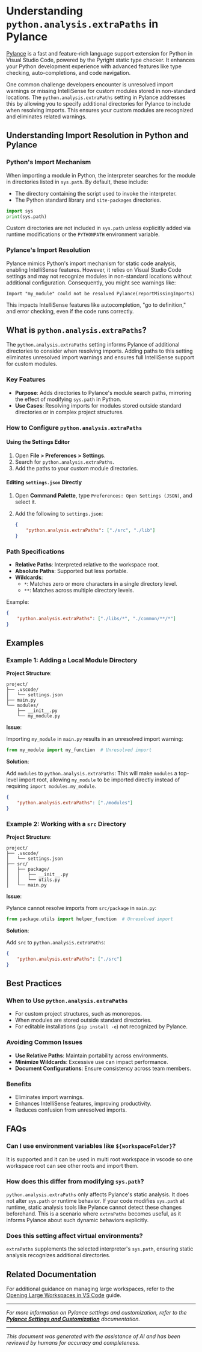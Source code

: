 # Understanding `python.analysis.extraPaths` in Pylance

[Pylance](https://marketplace.visualstudio.com/items?itemName=ms-python.vscode-pylance) is a fast and feature-rich language support extension for Python in Visual Studio Code, powered by the Pyright static type checker. It enhances your Python development experience with advanced features like type checking, auto-completions, and code navigation.

One common challenge developers encounter is unresolved import warnings or missing IntelliSense for custom modules stored in non-standard locations. The `python.analysis.extraPaths` setting in Pylance addresses this by allowing you to specify additional directories for Pylance to include when resolving imports. This ensures your custom modules are recognized and eliminates related warnings.

## Understanding Import Resolution in Python and Pylance

### Python's Import Mechanism

When importing a module in Python, the interpreter searches for the module in directories listed in `sys.path`. By default, these include:

- The directory containing the script used to invoke the interpreter.
- The Python standard library and `site-packages` directories.

```python
import sys
print(sys.path)
```

Custom directories are not included in `sys.path` unless explicitly added via runtime modifications or the `PYTHONPATH` environment variable.

### Pylance's Import Resolution

Pylance mimics Python's import mechanism for static code analysis, enabling IntelliSense features. However, it relies on Visual Studio Code settings and may not recognize modules in non-standard locations without additional configuration. Consequently, you might see warnings like:

```
Import "my_module" could not be resolved Pylance(reportMissingImports)
```

This impacts IntelliSense features like autocompletion, "go to definition," and error checking, even if the code runs correctly.

## What is `python.analysis.extraPaths`?

The `python.analysis.extraPaths` setting informs Pylance of additional directories to consider when resolving imports. Adding paths to this setting eliminates unresolved import warnings and ensures full IntelliSense support for custom modules.

### Key Features

- **Purpose**: Adds directories to Pylance's module search paths, mirroring the effect of modifying `sys.path` in Python.
- **Use Cases**: Resolving imports for modules stored outside standard directories or in complex project structures.

### How to Configure `python.analysis.extraPaths`

#### Using the Settings Editor

1. Open **File > Preferences > Settings**.
2. Search for `python.analysis.extraPaths`.
3. Add the paths to your custom module directories.

#### Editing `settings.json` Directly

1. Open **Command Palette**, type `Preferences: Open Settings (JSON)`, and select it.
2. Add the following to `settings.json`:

    ```json
    {
        "python.analysis.extraPaths": ["./src", "./lib"]
    }
    ```

### Path Specifications

- **Relative Paths**: Interpreted relative to the workspace root.
- **Absolute Paths**: Supported but less portable.
- **Wildcards**:
    - `*`: Matches zero or more characters in a single directory level.
    - `**`: Matches across multiple directory levels.

Example:

```json
{
    "python.analysis.extraPaths": ["./libs/*", "./common/**/*"]
}
```

## Examples

### Example 1: Adding a Local Module Directory

**Project Structure**:

```
project/
├── .vscode/
│   └── settings.json
├── main.py
└── modules/
    ├── __init__.py
    └── my_module.py
```

**Issue**:

Importing `my_module` in `main.py` results in an unresolved import warning:

```python
from my_module import my_function  # Unresolved import
```

**Solution**:

Add `modules` to `python.analysis.extraPaths`: This will make `modules` a top-level import root, allowing `my_module` to be imported directly instead of requiring `import modules.my_module`.

```json
{
    "python.analysis.extraPaths": ["./modules"]
}
```

### Example 2: Working with a `src` Directory

**Project Structure**:

```
project/
├── .vscode/
│   └── settings.json
├── src/
│   ├── package/
│   │   ├── __init__.py
│   │   └── utils.py
│   └── main.py
```

**Issue**:

Pylance cannot resolve imports from `src/package` in `main.py`:

```python
from package.utils import helper_function  # Unresolved import
```

**Solution**:

Add `src` to `python.analysis.extraPaths`:

```json
{
    "python.analysis.extraPaths": ["./src"]
}
```

## Best Practices

### When to Use `python.analysis.extraPaths`

- For custom project structures, such as monorepos.
- When modules are stored outside standard directories.
- For editable installations (`pip install -e`) not recognized by Pylance.

### Avoiding Common Issues

- **Use Relative Paths**: Maintain portability across environments.
- **Minimize Wildcards**: Excessive use can impact performance.
- **Document Configurations**: Ensure consistency across team members.

### Benefits

- Eliminates import warnings.
- Enhances IntelliSense features, improving productivity.
- Reduces confusion from unresolved imports.

## FAQs

### Can I use environment variables like `${workspaceFolder}`?

It is supported and it can be used in multi root workspace in vscode so one workspace root can see other roots and import them.

### How does this differ from modifying `sys.path`?

`python.analysis.extraPaths` only affects Pylance's static analysis. It does not alter `sys.path` or runtime behavior. If your code modifies `sys.path` at runtime, static analysis tools like Pylance cannot detect these changes beforehand. This is a scenario where `extraPaths` becomes useful, as it informs Pylance about such dynamic behaviors explicitly.

### Does this setting affect virtual environments?

`extraPaths` supplements the selected interpreter's `sys.path`, ensuring static analysis recognizes additional directories.

## Related Documentation

For additional guidance on managing large workspaces, refer to the [Opening Large Workspaces in VS Code](https://github.com/microsoft/pylance-release/wiki/Opening-Large-Workspaces-in-VS-Code#manually-configure-your-workspace) guide.

---

*For more information on Pylance settings and customization, refer to the **[Pylance Settings and Customization](https://code.visualstudio.com/docs/python/settings-reference#_python-languag-server-settings)** documentation.*

---

*This document was generated with the assistance of AI and has been reviewed by humans for accuracy and completeness.*

